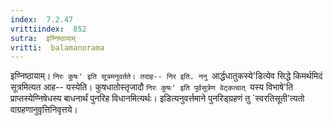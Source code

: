 ```yaml
---
index:  7.2.47
vrittiindex:  852
sutra:  इण्निष्ठायाम्
vritti:  balamanorama 
---
```


इण्निष्ठायाम्। `निरः कुषः' इति सूत्रमनुवर्तते। तदाह-- निर इति. ननु `आर्द्धधातुकस्ये'डित्येव सिद्धे किमर्थमिदं सूत्रमित्यत आह-- यस्येति। कुषधातोस्तृजादौ `निरः कुषः' इति पूर्वसूत्रेण वेट्कत्वात् `यस्य विभाषे'ति प्राप्तस्येण्निषेधस्य बाधनार्थं पुनरिह विधानमित्यर्थः। इडित्यनुवर्त्तमाने पुनरिड्ग्रहणं तु `स्वरतिसूती'त्यतो वाग्रहणानुवृत्तिनिवृत्तये।

